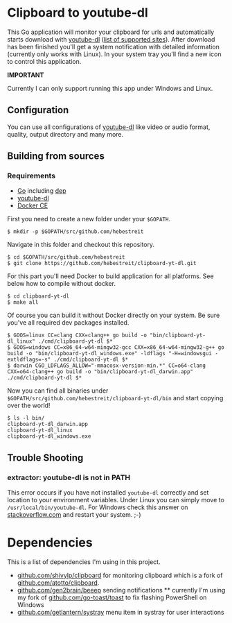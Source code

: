 # Clipboard to youtube-dl

This Go application will monitor your clipboard for urls and automatically starts download with [youtube-dl](https://github.com/rg3/youtube-dl/) ([list of supported sites](https://github.com/rg3/youtube-dl/blob/master/docs/supportedsites.md)). 
After download has been finished you'll get a system notification with detailed information (currently only works with Linux). In your system tray you'll find a new icon to control this application.   

**IMPORTANT**

Currently I can only support running this app under Windows and Linux.
 
## Configuration

You can use all configurations of [youtube-dl](https://github.com/rg3/youtube-dl/) like video or audio format, quality, output directory and many more.

## Building from sources

### Requirements

* [Go](https://golang.org/doc/install) including [dep](https://github.com/golang/dep)
* [youtube-dl](https://github.com/rg3/youtube-dl/)
* [Docker CE](https://docs.docker.com/install/linux/docker-ce/ubuntu/#install-docker-ce)

First you need to create a new folder under your ``$GOPATH``.

    $ mkdir -p $GOPATH/src/github.com/hebestreit

Navigate in this folder and checkout this repository.

    $ cd $GOPATH/src/github.com/hebestreit
    $ git clone https://github.com/hebestreit/clipboard-yt-dl.git

For this part you'll need Docker to build application for all platforms. See below how to compile without docker.

    $ cd clipboard-yt-dl
    $ make all

Of course you can build it without Docker directly on your system. Be sure you've all required dev packages installed.

    $ GOOS=linux CC=clang CXX=clang++ go build -o "bin/clipboard-yt-dl_linux" ./cmd/clipboard-yt-dl $*
    $ GOOS=windows CC=x86_64-w64-mingw32-gcc CXX=x86_64-w64-mingw32-g++ go build -o "bin/clipboard-yt-dl_windows.exe" -ldflags "-H=windowsgui -extldflags=-s" ./cmd/clipboard-yt-dl $*
    $ darwin CGO_LDFLAGS_ALLOW="-mmacosx-version-min.*" CC=o64-clang CXX=o64-clang++ go build -o "bin/clipboard-yt-dl_darwin.app" ./cmd/clipboard-yt-dl $*

Now you can find all binaries under ``$GOPATH/src/github.com/hebestreit/clipboard-yt-dl/bin`` and start copying over the world!

    $ ls -l bin/
    clipboard-yt-dl_darwin.app
    clipboard-yt-dl_linux
    clipboard-yt-dl_windows.exe

## Trouble Shooting

### extractor: youtube-dl is not in PATH

This error occurs if you have not installed ``youtube-dl`` correctly and set location to your environment variables. Under Linux you can simply move to ``/usr/local/bin/youtube-dl``.
For Windows check this answer on [stackoverflow.com](https://stackoverflow.com/a/41895179) and restart your system. ;-)

# Dependencies

This is a list of dependencies I'm using in this project.

* [github.com/shivylp/clipboard](https://github.com/shivylp/clipboard) for monitoring clipboard which is a fork of [github.com/atotto/clipboard](https://github.com/atotto/clipboard).
* [github.com/gen2brain/beeep](https://github.com/gen2brain/beeep) sending notifications
** currently I'm using my fork of [github.com/go-toast/toast](https://github.com/go-toast/toast) to fix flashing PowerShell on Windows
* [github.com/getlantern/systray](https://github.com/getlantern/systray) menu item in systray for user interactions